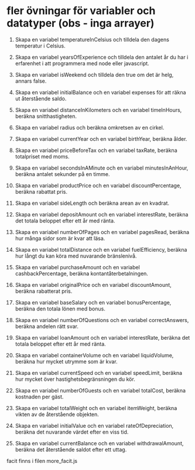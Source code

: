 # fler övningar för variabler och datatyper (obs - inga arrayer)

1. Skapa en variabel temperatureInCelsius och tilldela den dagens temperatur i Celsius.
   

2. Skapa en variabel yearsOfExperience och tilldela den antalet år du har i erfarenhet i att programmera med node eller javascript.

3. Skapa en variabel isWeekend och tilldela den true om det är helg, annars false.

4. Skapa en variabel initialBalance och en variabel expenses för att räkna ut återstående saldo.
    
5. Skapa en variabel distanceInKilometers och en variabel timeInHours, beräkna snitthastigheten.

6. Skapa en variabel radius och beräkna omkretsen av en cirkel.

7. Skapa en variabel currentYear och en variabel birthYear, beräkna ålder.

8. Skapa en variabel priceBeforeTax och en variabel taxRate, beräkna totalpriset med moms.

9. Skapa en variabel secondsInAMinute och en variabel minutesInAnHour, beräkna antalet sekunder på en timme.

10. Skapa en variabel productPrice och en variabel discountPercentage, beräkna rabattat pris.

11. Skapa en variabel sideLength och beräkna arean av en kvadrat.

12. Skapa en variabel depositAmount och en variabel interestRate, beräkna det totala beloppet efter ett år med ränta.

13. Skapa en variabel numberOfPages och en variabel pagesRead, beräkna hur många sidor som är kvar att läsa.

14. Skapa en variabel totalDistance och en variabel fuelEfficiency, beräkna hur långt du kan köra med nuvarande bränslenivå.

15. Skapa en variabel purchaseAmount och en variabel cashbackPercentage, beräkna kontantåterbetalningen.

16. Skapa en variabel originalPrice och en variabel discountAmount, beräkna rabatterat pris.

17. Skapa en variabel baseSalary och en variabel bonusPercentage, beräkna den totala lönen med bonus.

18. Skapa en variabel numberOfQuestions och en variabel correctAnswers, beräkna andelen rätt svar.

19. Skapa en variabel loanAmount och en variabel interestRate, beräkna det totala beloppet efter ett år med ränta.

20. Skapa en variabel containerVolume och en variabel liquidVolume, beräkna hur mycket utrymme som är kvar.

21. Skapa en variabel currentSpeed och en variabel speedLimit, beräkna hur mycket över hastighetsbegränsningen du kör.

22. Skapa en variabel numberOfGuests och en variabel totalCost, beräkna kostnaden per gäst.

23. Skapa en variabel totalWeight och en variabel itemWeight, beräkna vikten av de återstående objekten.

24. Skapa en variabel initialValue och en variabel rateOfDepreciation, beräkna det nuvarande värdet efter en viss tid.

25. Skapa en variabel currentBalance och en variabel withdrawalAmount, beräkna det återstående saldot efter ett uttag.

facit finns i filen more_facit.js
